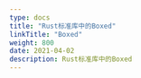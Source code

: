 ```yaml
---
type: docs
title: "Rust标准库中的Boxed"
linkTitle: "Boxed"
weight: 800
date: 2021-04-02
description: Rust标准库中的Boxed
---
```



